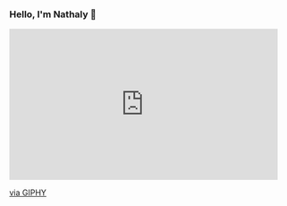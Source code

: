 ### Hello, I'm Nathaly 👋


<iframe src="https://giphy.com/embed/kQ3FSVoJrkYWk" width="480" height="270" frameBorder="0" class="giphy-embed" allowFullScreen></iframe><p><a href="https://giphy.com/gifs/kQ3FSVoJrkYWk">via GIPHY</a></p>


<!--
**NathalyCristinaS/NathalyCristinaS** is a ✨ _special_ ✨ repository because its `README.md` (this file) appears on your GitHub profile.

Here are some ideas to get you started:

- 🔭 I’m currently working on ...
- 🌱 I’m currently learning ...
- 👯 I’m looking to collaborate on ...
- 🤔 I’m looking for help with ...
- 💬 Ask me about ...
- 📫 How to reach me: ...
- 😄 Pronouns: she / her
- ⚡ Fun fact: ...
-->

